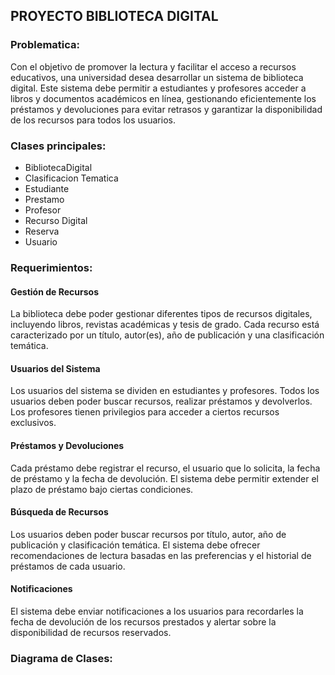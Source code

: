 ## PROYECTO BIBLIOTECA DIGITAL

### Problematica:
Con el objetivo de promover la lectura y facilitar el acceso a recursos educativos, una universidad desea desarrollar un sistema de biblioteca digital. Este sistema debe permitir a estudiantes y profesores acceder a libros y documentos académicos en línea, gestionando eficientemente los préstamos y devoluciones para evitar retrasos y garantizar la disponibilidad de los recursos para todos los usuarios.

### Clases principales:
- BibliotecaDigital
- Clasificacion Tematica
- Estudiante
- Prestamo
- Profesor
- Recurso Digital
- Reserva
- Usuario

### Requerimientos:
#### Gestión de Recursos

La biblioteca debe poder gestionar diferentes tipos de recursos digitales, incluyendo libros, revistas académicas y tesis de grado.
Cada recurso está caracterizado por un título, autor(es), año de publicación y una clasificación temática.
#### Usuarios del Sistema

Los usuarios del sistema se dividen en estudiantes y profesores. Todos los usuarios deben poder buscar recursos, realizar préstamos y devolverlos.
Los profesores tienen privilegios para acceder a ciertos recursos exclusivos.
#### Préstamos y Devoluciones

Cada préstamo debe registrar el recurso, el usuario que lo solicita, la fecha de préstamo y la fecha de devolución.
El sistema debe permitir extender el plazo de préstamo bajo ciertas condiciones.
#### Búsqueda de Recursos

Los usuarios deben poder buscar recursos por título, autor, año de publicación y clasificación temática.
El sistema debe ofrecer recomendaciones de lectura basadas en las preferencias y el historial de préstamos de cada usuario.
#### Notificaciones

El sistema debe enviar notificaciones a los usuarios para recordarles la fecha de devolución de los recursos prestados y alertar sobre la disponibilidad de recursos reservados.

### Diagrama de Clases:
